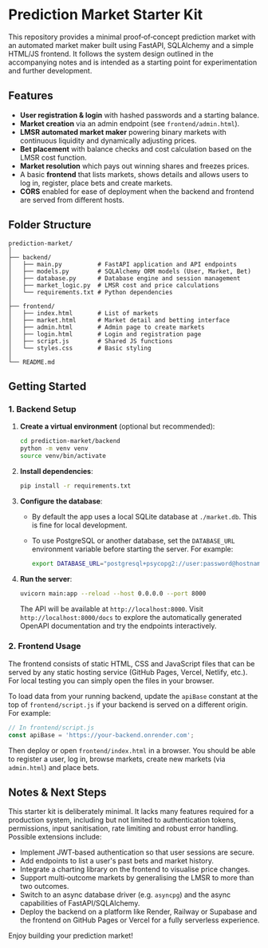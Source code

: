 # Prediction Market Starter Kit

This repository provides a minimal proof‑of‑concept prediction market with an
automated market maker built using FastAPI, SQLAlchemy and a simple HTML/JS
frontend. It follows the system design outlined in the accompanying notes and
is intended as a starting point for experimentation and further development.

## Features

- **User registration & login** with hashed passwords and a starting balance.
- **Market creation** via an admin endpoint (see `frontend/admin.html`).
- **LMSR automated market maker** powering binary markets with continuous
  liquidity and dynamically adjusting prices.
- **Bet placement** with balance checks and cost calculation based on the
  LMSR cost function.
- **Market resolution** which pays out winning shares and freezes prices.
- A basic **frontend** that lists markets, shows details and allows users to
  log in, register, place bets and create markets.
- **CORS** enabled for ease of deployment when the backend and frontend are
  served from different hosts.

## Folder Structure

```
prediction-market/
│
├── backend/
│   ├── main.py          # FastAPI application and API endpoints
│   ├── models.py        # SQLAlchemy ORM models (User, Market, Bet)
│   ├── database.py      # Database engine and session management
│   ├── market_logic.py  # LMSR cost and price calculations
│   └── requirements.txt # Python dependencies
│
├── frontend/
│   ├── index.html       # List of markets
│   ├── market.html      # Market detail and betting interface
│   ├── admin.html       # Admin page to create markets
│   ├── login.html       # Login and registration page
│   ├── script.js        # Shared JS functions
│   └── styles.css       # Basic styling
│
└── README.md
```

## Getting Started

### 1. Backend Setup

1. **Create a virtual environment** (optional but recommended):

   ```bash
   cd prediction-market/backend
   python -m venv venv
   source venv/bin/activate
   ```

2. **Install dependencies**:

   ```bash
   pip install -r requirements.txt
   ```

3. **Configure the database**:

   - By default the app uses a local SQLite database at `./market.db`. This is
     fine for local development.
   - To use PostgreSQL or another database, set the `DATABASE_URL` environment
     variable before starting the server. For example:

     ```bash
     export DATABASE_URL="postgresql+psycopg2://user:password@hostname:5432/dbname"
     ```

4. **Run the server**:

   ```bash
   uvicorn main:app --reload --host 0.0.0.0 --port 8000
   ```

   The API will be available at `http://localhost:8000`. Visit
   `http://localhost:8000/docs` to explore the automatically generated OpenAPI
   documentation and try the endpoints interactively.

### 2. Frontend Usage

The frontend consists of static HTML, CSS and JavaScript files that can be
served by any static hosting service (GitHub Pages, Vercel, Netlify, etc.).
For local testing you can simply open the files in your browser.

To load data from your running backend, update the `apiBase` constant at the
top of `frontend/script.js` if your backend is served on a different origin.
For example:

```js
// In frontend/script.js
const apiBase = 'https://your-backend.onrender.com';
```

Then deploy or open `frontend/index.html` in a browser. You should be able
to register a user, log in, browse markets, create new markets (via
`admin.html`) and place bets.

## Notes & Next Steps

This starter kit is deliberately minimal. It lacks many features required for
a production system, including but not limited to authentication tokens,
permissions, input sanitisation, rate limiting and robust error handling.
Possible extensions include:

- Implement JWT‑based authentication so that user sessions are secure.
- Add endpoints to list a user's past bets and market history.
- Integrate a charting library on the frontend to visualise price changes.
- Support multi‑outcome markets by generalising the LMSR to more than two
  outcomes.
- Switch to an async database driver (e.g. `asyncpg`) and the async
  capabilities of FastAPI/SQLAlchemy.
- Deploy the backend on a platform like Render, Railway or Supabase and the
  frontend on GitHub Pages or Vercel for a fully serverless experience.

Enjoy building your prediction market!